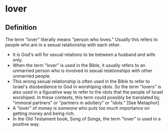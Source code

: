 # lover

## Definition

The term "lover" literally means "person who loves." Usually this refers to people who are in a sexual relationship with each other.

* It is God's will for sexual relations to be between a husband and wife only.
* When the term "lover" is used in the Bible, it usually refers to an unmarried person who is involved in sexual relationships with other unmarried people.
* This wrong sexual relationship is often used in the Bible to refer to Israel's disobedience to God in worshiping idols. So the term "lovers" is also used in a figurative way to refer to the idols that the people of Israel worshiped. In these contexts, this term could possibly be translated by, "immoral partners" or "partners in adultery" or "idols." [See  Metaphor]
* A "lover" of money is someone who puts too much importance on getting money and being rich.
* In the Old Testament book, Song of Songs, the term "lover" is used in a positive way.